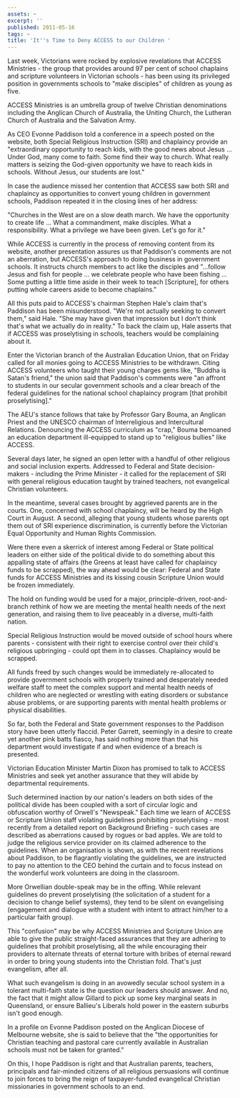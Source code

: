 ```yaml
---
assets: ~
excerpt: ''
published: 2011-05-16
tags: ~
title: 'It''s Time to Deny ACCESS to our Children '
---
```

Last week, Victorians were rocked by explosive revelations that ACCESS Ministries - the group that provides around 97 per cent of school chaplains and scripture volunteers in Victorian schools - has been using its privileged position in governments schools to "make disciples" of children as young as five.

ACCESS Ministries is an umbrella group of twelve Christian denominations including the Anglican Church of Australia, the Uniting Church, the Lutheran Church of Australia and the Salvation Army.

As CEO Evonne Paddison told a conference in a speech posted on the website, both Special Religious Instruction (SRI) and chaplaincy provide an
"extraordinary opportunity to reach kids, with the good news about Jesus ... Under God, many come to faith. Some find their way to church. What really matters is seizing the God-given opportunity we have to reach kids in schools. Without Jesus, our students are lost."

In case the audience missed her contention that ACCESS saw both SRI and chaplaincy as opportunities to convert young children in government schools, Paddison repeated it in the closing lines of her address:

"Churches in the West are on a slow death march. We have the opportunity to create life ... What a commandment, make disciples. What a responsibility. What a privilege we have been given. Let's go for it."

While ACCESS is currently in the process of removing content from its website, another presentation assures us that Paddison's comments are not an aberration, but ACCESS's approach to doing business in government schools. It instructs church members to act like the disciples and "...follow Jesus and fish for people ... we celebrate people who have been fishing ... Some putting a little time aside in their week to teach [Scripture], for others putting whole careers aside to become chaplains."

All this puts paid to ACCESS's chairman Stephen Hale's claim that's Paddison has been misunderstood. "We're not actually seeking to convert them," said Hale. "She may have given that impression but I don't think that's what we actually do in reality." To back the claim up, Hale asserts that if ACCESS was proselytising in schools, teachers would be complaining about it.

Enter the Victorian branch of the Australian Education Union, that on Friday called for all monies going to ACCESS Ministries to be withdrawn. Citing ACCESS volunteers who taught their young charges gems like, "Buddha is Satan's friend," the union said that Paddison's comments were
"an affront to students in our secular government schools and a clear breach of the federal guidelines for the national school chaplaincy program [that prohibit proselytising]."

The AEU's stance follows that take by Professor Gary Bouma, an Anglican Priest and the UNESCO chairman of Interreligious and Intercultural Relations. Denouncing the ACCESS curriculum as "crap," Bouma bemoaned an education department ill-equipped to stand up to "religious bullies" like ACCESS.

Several days later, he signed an open letter with a handful of other religious and social inclusion experts. Addressed to Federal and State decision-makers - including the Prime Minister - it called for the replacement of SRI with general religious education taught by trained teachers, not evangelical Christian volunteers.

In the meantime, several cases brought by aggrieved parents are in the courts. One, concerned with school chaplaincy, will be heard by the High Court in August. A second, alleging that young students whose parents opt them out of SRI experience discrimination, is currently before the Victorian Equal Opportunity and Human Rights Commission.

Were there even a skerrick of interest among Federal or State political leaders on either side of the political divide to do something about this appalling state of affairs (the Greens at least have called for chaplaincy funds to be scrapped), the way ahead would be clear: Federal and State funds for ACCESS Ministries and its kissing cousin Scripture Union would be frozen immediately.

The hold on funding would be used for a major, principle-driven, root-and-branch rethink of how we are meeting the mental health needs of the next generation, and raising them to live peaceably in a diverse, multi-faith nation.

Special Religious Instruction would be moved outside of school hours where parents - consistent with their right to exercise control over their child's religious upbringing - could opt them in to classes. Chaplaincy would be scrapped.

All funds freed by such changes would be immediately re-allocated to provide government schools with properly trained and desperately needed welfare staff to meet the complex support and mental health needs of children who are neglected or wrestling with eating disorders or substance abuse problems, or are supporting parents with mental health problems or physical disabilities.

So far, both the Federal and State government responses to the Paddison story have been utterly flaccid. Peter Garrett, seemingly in a desire to create yet another pink batts fiasco, has said nothing more than that his department would investigate if and when evidence of a breach is presented.

Victorian Education Minister Martin Dixon has promised to talk to ACCESS Ministries and seek yet another assurance that they will abide by departmental requirements.

Such determined inaction by our nation's leaders on both sides of the political divide has been coupled with a sort of circular logic and obfuscation worthy of Orwell's "Newspeak."
Each time we learn of ACCESS or Scripture Union staff violating guidelines prohibiting proselytising - most recently from a detailed report on Background Briefing - such cases are described as aberrations caused by rogues or bad apples. We are told to judge the religious service provider on its claimed adherence to the guidelines. When an organisation is shown, as with the recent revelations about Paddison, to be flagrantly violating the guidelines, we are instructed to pay no attention to the CEO behind the curtain and to focus instead on the wonderful work volunteers are doing in the classroom.

More Orwellian double-speak may be in the offing. While relevant guidelines do prevent proselytising (the solicitation of a student for a decision to change belief systems), they tend to be silent on evangelising (engagement and dialogue with a student with intent to attract him/her to a particular faith group).

This "confusion" may be why ACCESS Ministries and Scripture Union are able to give the public straight-faced assurances that they are adhering to guidelines that prohibit proselytising, all the while encouraging their providers to alternate threats of eternal torture with bribes of eternal reward in order to bring young students into the Christian fold. That's just evangelism, after all.

What such evangelism is doing in an avowedly secular school system in a tolerant multi-faith state is the question our leaders should answer. And no, the fact that it might allow Gillard to pick up some key marginal seats in Queensland, or ensure Ballieu's Liberals hold power in the eastern suburbs isn't good enough.

In a profile on Evonne Paddison posted on the Anglican Diocese of Melbourne website, she is said to believe that the "the opportunities for Christian teaching and pastoral care currently available in Australian schools must not be taken for granted."

On this, I hope Paddison is right and that Australian parents, teachers, principals and fair-minded citizens of all religious persuasions will continue to join forces to bring the reign of taxpayer-funded evangelical Christian missionaries in government schools to an end.